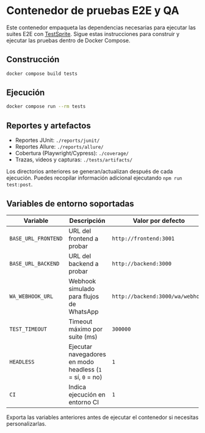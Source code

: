 # Contenedor de pruebas E2E y QA

Este contenedor empaqueta las dependencias necesarias para ejecutar las suites E2E con [TestSprite](https://github.com/turbot/ava). Sigue estas instrucciones para construir y ejecutar las pruebas dentro de Docker Compose.

## Construcción

```bash
docker compose build tests
```

## Ejecución

```bash
docker compose run --rm tests
```

## Reportes y artefactos

- Reportes JUnit: `./reports/junit/`
- Reportes Allure: `./reports/allure/`
- Cobertura (Playwright/Cypress): `./coverage/`
- Trazas, videos y capturas: `./tests/artifacts/`

Los directorios anteriores se generan/actualizan después de cada ejecución. Puedes recopilar información adicional ejecutando `npm run test:post`.

## Variables de entorno soportadas

| Variable             | Descripción                                               | Valor por defecto                         |
| -------------------- | --------------------------------------------------------- | ----------------------------------------- |
| `BASE_URL_FRONTEND`  | URL del frontend a probar                                 | `http://frontend:3001`                    |
| `BASE_URL_BACKEND`   | URL del backend a probar                                  | `http://backend:3000`                     |
| `WA_WEBHOOK_URL`     | Webhook simulado para flujos de WhatsApp                  | `http://backend:3000/wa/webhook`          |
| `TEST_TIMEOUT`       | Timeout máximo por suite (ms)                             | `300000`                                  |
| `HEADLESS`           | Ejecutar navegadores en modo headless (`1` = sí, `0` = no) | `1`                                       |
| `CI`                 | Indica ejecución en entorno CI                            | `1`                                       |

Exporta las variables anteriores antes de ejecutar el contenedor si necesitas personalizarlas.
